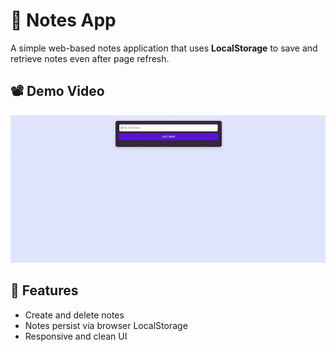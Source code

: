 
# 📝 Notes App

A simple web-based notes application that uses **LocalStorage** to save and retrieve notes even after page refresh.

## 📽️ Demo Video

<img src="output.gif">

## 🌟 Features

- Create and delete notes
- Notes persist via browser LocalStorage
- Responsive and clean UI
